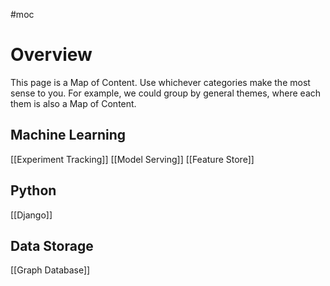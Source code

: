 #moc

# Overview

This page is a Map of Content. Use whichever categories make the most sense to you. For example, we could group by general themes, where each them is also a Map of Content.

## Machine Learning
[[Experiment Tracking]]
[[Model Serving]]
[[Feature Store]]


## Python
[[Django]]


## Data Storage
[[Graph Database]]